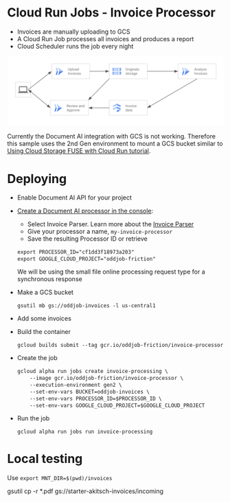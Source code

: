 # Cloud Run Jobs - Invoice Processor

* Invoices are manually uploading to GCS 
* A Cloud Run Job processes all invoices and produces a report
* Cloud Scheduler runs the job every night

![diagram](./diagram.png)

Currently the Document AI integration with GCS is not working. Therefore this sample uses the 2nd Gen environment to mount a GCS bucket similar to [Using Cloud Storage FUSE with Cloud Run tutorial](https://cloud.google.com/run/docs/tutorials/network-filesystems-fuse).

# Deploying
* Enable Document AI API for your project

* [Create a Document AI processor in the console](https://cloud.google.com/document-ai/docs/create-processor#create-processor):
    * Select Invoice Parser. Learn more about the [Invoice Parser](https://cloud.google.com/document-ai/docs/processors-list#processor_invoice-processor)
    * Give your processor a name, `my-invoice-processor`
    * Save the resulting Processor ID or retrieve 

    ```
    export PROCESSOR_ID="cf1dd3f18973a203"
    export GOOGLE_CLOUD_PROJECT="oddjob-friction"
    ```

  We will be using the small file online processing request type for a synchronous response

* Make a GCS bucket
  ```
  gsutil mb gs://oddjob-invoices -l us-central1
  ```

* Add some invoices

* Build the container
  ```
  gcloud builds submit --tag gcr.io/oddjob-friction/invoice-processor
  ```

* Create the job
  ```
  gcloud alpha run jobs create invoice-processing \
      --image gcr.io/oddjob-friction/invoice-processor \
      --execution-environment gen2 \
      --set-env-vars BUCKET=oddjob-invoices \
      --set-env-vars PROCESSOR_ID=$PROCESSOR_ID \
      --set-env-vars GOOGLE_CLOUD_PROJECT=$GOOGLE_CLOUD_PROJECT
  ```

* Run the job

  ```
  gcloud alpha run jobs run invoice-processing
  ```

# Local testing

Use `export MNT_DIR=$(pwd)/invoices`


gsutil cp -r *.pdf gs://starter-akitsch-invoices/incoming